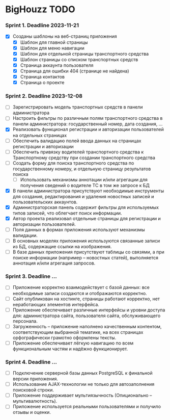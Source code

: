 # BigHouzz TODO

### Sprint 1. Deadline 2023-11-21

- [X] Созданы шаблоны на веб-страниц приложения
  - [X] Шаблон для главной страницы
  - [X] Шаблон для меню навигации
  - [X] Шаблон для отдельной страницы транспортного средства
  - [X] Шаблон страницы со списком транспортных средств
  - [X] Страница аккаунта пользователя
  - [X] Страница для ошибки 404 (странице не найдена)
  - [X] Страница контактов
  - [X] Страница о проекте

### Sprint 2. Deadline 2023-12-08

  - [ ] Зарегистрировать модель транспортных средств в панели администратора
  - [ ] Настроить фильтры по различным полям транспортного средства в панели администратора: государственный номер, дата создания, ...
  - [X] Реализовать функционал регистрации и авторизации пользователей на отдельных страницах
  - [ ] Обеспечить валидацию полей ввода данных на страницах регистрации и авторизации
  - [ ] Обеспечить привязку водителей транспортного средства к Транспортному средству при создании транспортного средства
  - [ ] Создать форму для поиска транспортного средства по государственному номеру, и отдельную страницу результатов поиска
    - [ ] Использовать механизмы аннотации и/или агрегации для получения сведений о водителе ТС в том же запросе к БД
  - [X] В панели администратора присутствуют необходимые инструменты для создания,
редактирования и удаления новостных записей и пользовательских аккаунтов.
  - [X] Администраторская панель содержит фильтры для используемых типов записей, что
облегчает поиск информации.
  - [X] Автор проекта реализовал отдельные страницы для регистрации и авторизации
пользователей.
  - [ ] Поля данных в формах приложения используют механизмы валидации.
  - [ ] В основных моделях приложения используются связанные записи из БД, содержащие ссылки на
изображения.
  - [ ] В базе данных приложения присутствуют таблицы со связями, а при поиске информации
(например – новостных статей), выполняется аннотация и/или агрегация запросов.

### Sprint 3. Deadline ...

  - [ ] Приложение корректно взаимодействует с базой данных: все необходимые записи
создаются и отображаются корректно.
  - [ ] Сайт опубликован на хостинге, страницы работают корректно, нет неработающих
элементов интерфейса.
  - [ ] Приложение обеспечивает различные интерфейсы и уровни доступа для: администратора
сайта, пользователя сайта, обслуживающего персонала.
  - [ ] Загруженность – приложение наполнено качественным контентом, соответствующим
выбранной тематике, на всех страницах орфографически грамотно оформлены тексты.
  - [ ] Приложение обеспечивает лёгкую навигацию по всем функциональным частям и надёжно
функционирует.

### Sprint 4. Deadline ...

  - [ ] Подключение серверной базы данных PostgreSQL к финальной версии приложения.
  - [ ] Использование AJAX-технологии не только для автозаполнения поисковой строки.
  - [ ] Приложение поддерживает мультиязычность (Опиционально – мультивалютность).
  - [ ] Приложение используется реальными пользователями и получило отзывы и оценки.